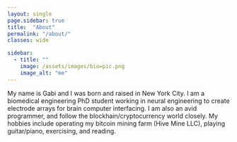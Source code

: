 ```yaml
---
layout: single
page.sidebar: true
title:  "About"
permalink: "/about/"
classes: wide

sidebar:
  - title: ""
    image: /assets/images/bio=pic.png
    image_alt: "me"
---
```




My name is Gabi and I was born and raised in New York City. I am a biomedical engineering PhD student working in neural engineering to create electrode arrays for brain computer interfacing. I am also an avid programmer, and follow the blockhain/cryptocurrency world closely. My hobbies include operating my bitcoin mining farm (Hive Mine LLC), playing guitar/piano, exercising, and reading.
